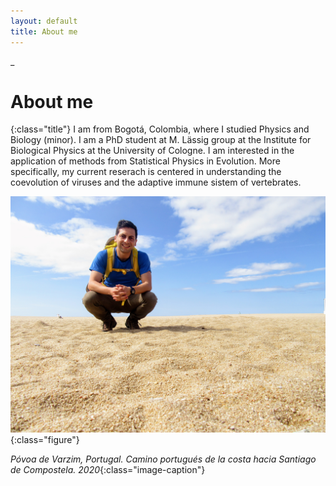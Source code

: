 ```yaml
---
layout: default
title: About me
---
```


\_
<h1> About me </h1> {:class="title"}
I am from Bogotá, Colombia, where I studied Physics and Biology (minor). I am a PhD student at M. Lässig group at the Institute for Biological Physics at the University of Cologne. I am interested in the application of methods from Statistical Physics in Evolution. More specifically, my current reserach is centered in understanding the coevolution of viruses and the adaptive immune sistem of vertebrates.


![fig1](./assets/images/camino.JPG#center){:class="figure"}

*Póvoa de Varzim, Portugal. Camino portugués de la costa hacia Santiago de Compostela. 2020*{:class="image-caption"}

